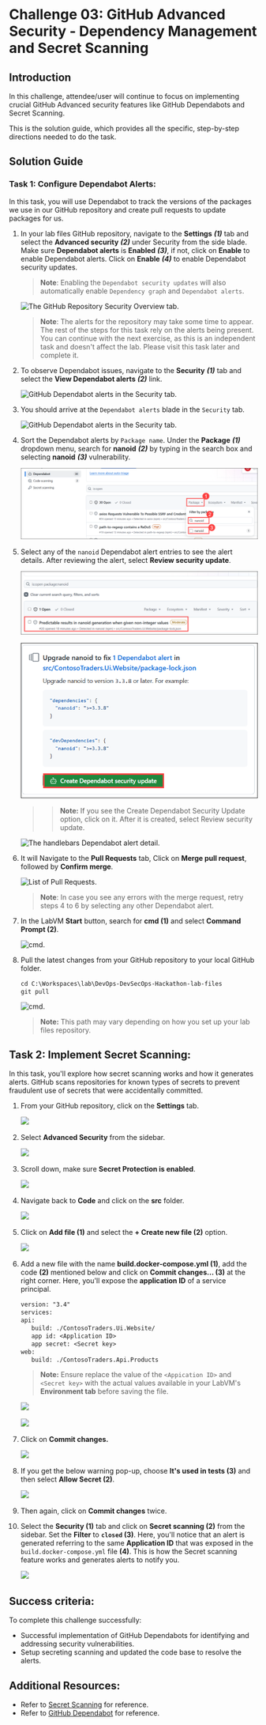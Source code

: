 # Challenge 03: GitHub Advanced Security - Dependency Management and Secret Scanning

## Introduction

In this challenge, attendee/user will continue to focus on implementing crucial GitHub Advanced security features like GitHub Dependabots and Secret Scanning.

This is the solution guide, which provides all the specific, step-by-step directions needed to do the task.

## Solution Guide

### Task 1: Configure Dependabot Alerts:

In this task, you will use Dependabot to track the versions of the packages we use in our GitHub repository and create pull requests to update packages for us.

1. In your lab files GitHub repository, navigate to the **Settings** ***(1)*** tab and select the **Advanced security** ***(2)*** under Security from the side blade. Make sure **Dependabot alerts** is **Enabled** ***(3)***, if not, click on **Enable** to enable Dependabot alerts. Click on **Enable** ***(4)*** to enable Dependabot security updates.

   > **Note**: Enabling the `Dependabot security updates` will also automatically enable `Dependency graph` and `Dependabot alerts`.

   ![The GitHub Repository Security Overview tab.](../media/ex3-task1-1a.png "GitHub Repository Security Overview")

   > **Note**: The alerts for the repository may take some time to appear. The rest of the steps for this task rely on the alerts being present. You can continue with the next exercise, as this is an independent task and doesn't affect the lab. Please visit this task later and complete it.

1. To observe Dependabot issues, navigate to the **Security** ***(1)*** tab and select the **View Dependabot alerts** ***(2)*** link.

   ![GitHub Dependabot alerts in the Security tab.](../media/cl3-t1-s2.png "GitHub Dependabot alerts")

1. You should arrive at the `Dependabot alerts` blade in the `Security` tab.

   ![GitHub Dependabot alerts in the Security tab.](../media/cl3-t1-s3.png "GitHub Dependabot alerts")

1. Sort the Dependabot alerts by `Package name`. Under the **Package** ***(1)*** dropdown menu, search for **nanoid** ***(2)*** by typing in the search box and selecting **nanoid** ***(3)*** vulnerability.

   ![Summary of the `handlebars` Dependabot alert in the list of Dependabot alerts.](../media/160625(05).png "`handlebars` Dependabot alert")

1. Select any of the `nanoid` Dependabot alert entries to see the alert details. After reviewing the alert, select **Review security update**.

   ![](../media/160625(06).png)

   ![](../media/160625(07).png)

   >> **Note:** If you see the Create Dependabot Security Update option, click on it. After it is created, select Review security update.

   ![The `handlebars` Dependabot alert detail.](../media/ch32u.png "Dependabot alert detail")

1. It will Navigate to the **Pull Requests** tab, Click on **Merge pull request**, followed by **Confirm merge**.

   ![List of Pull Requests.](../media/ch33u.png "Pull Requests")

   >**Note**: In case you see any errors with the merge request, retry steps 4 to 6 by selecting any other Dependabot alert.

1. In the LabVM **Start** button, search for **cmd (1)** and select **Command Prompt (2)**.

   ![cmd.](../media/dev1.png "cmd")

1. Pull the latest changes from your GitHub repository to your local GitHub folder.

   ```pwsh
   cd C:\Workspaces\lab\DevOps-DevSecOps-Hackathon-lab-files  
   git pull
   ```

    ![cmd.](../media/dev-2.png "cmd")   

     > **Note:** This path may vary depending on how you set up your lab files repository.
   
## Task 2: Implement Secret Scanning:

In this task, you'll explore how secret scanning works and how it generates alerts. GitHub scans repositories for known types of secrets to prevent fraudulent use of secrets that were accidentally committed.

1. From your GitHub repository, click on the **Settings** tab.

   ![](../media/ch34u.png)
    
1. Select **Advanced Security** from the sidebar.

   ![](../media/ex3-task2-1a.png)

1. Scroll down, make sure **Secret Protection is enabled**.

   ![](../media/ch35u.png)
    
1. Navigate back to **Code** and click on the **src** folder.

   ![](../media/ch36u.png)    
   
1. Click on **Add file (1)** and select the **+ Create new file (2)** option.

   ![](../media/ch37u.png)    
   
1. Add a new file with the name **build.docker-compose.yml (1)**, add the code **(2)** mentioned below and click on **Commit changes... (3)** at the right corner. Here, you'll expose the **application ID** of a service principal.

   ```
   version: "3.4"
   services:
   api:
      build: ./ContosoTraders.Ui.Website/
      app id: <Application ID>
      app secret: <Secret key>
   web:
      build: ./ContosoTraders.Api.Products
   ```

   >**Note:** Ensure replace the value of the `<Appication ID>` and `<Secret key>` with the actual values available in your LabVM's **Environment tab** before saving the file.

   ![](../media/ad10.png)

   ![](../media/dev-5.png)   

1. Click on **Commit changes.**

   ![](../media/ex-common.png)

1. If you get the below warning pop-up, choose **It's used in tests (3)** and then select **Allow Secret (2)**.   

   ![](../media/ad11.png)

1. Then again, click on **Commit changes** twice.   
   
1. Select the **Security (1)** tab and click on **Secret scanning (2)** from the sidebar. Set the **Filter** to  **`closed` (3)**. Here, you'll notice that an alert is generated referring to the same **Application ID** that was exposed in the `build.docker-compose.yml` file **(4)**. This is how the Secret scanning feature works and generates alerts to notify you.

   ![](../media/dev-4.png) 

## Success criteria:
To complete this challenge successfully:

- Successful implementation of GitHub Dependabots for identifying and addressing security vulnerabilities.
- Setup secreting scanning and updated the code base to resolve the alerts.

## Additional Resources:

- Refer to [Secret Scanning](https://docs.github.com/en/code-security/secret-scanning/about-secret-scanning) for reference.
- Refer to [GitHub Dependabot](https://docs.github.com/en/code-security/dependabot/dependabot-alerts/about-dependabot-alerts) for reference.
